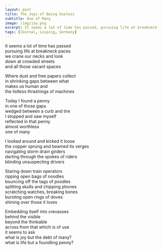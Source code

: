 ```yaml
---
layout: post
title: The Joys of Being Useless
subtitle: One of Many
image: /img/joy.png
excerpt: It seems a lot of time has passed, pursuing life at breakneck paces, we crane our necks and look, down at crowded streets, and all those vacant spaces ...
tags: [Journal, Leipzig, Germany]
---
```

It seems a lot of time has passed  
pursuing life at breakneck paces  
we crane our necks and look  
down at crowded streets  
and all those vacant spaces  

Where dust and free papers collect  
in shrinking gaps between what  
makes us human and  
the listless thrashings of machines  

Today I found a penny  
in one of those gaps  
wedged between a curb and tire  
I stopped and saw myself  
reflected in that penny  
almost worthless  
one of many  

I looked around and kicked it loose  
the copper sprung and beamed its verges  
navigating storm drain girders  
darting through the spokes of riders  
blinding unsuspecting drivers  

Staring down train operators  
ripping open bags of noodles  
bouncing off the tags of poodles  
splitting skulls and chipping phones  
scratching watches, breaking bones  
bursting open rings of doves  
shining over those it loves  

Embedding itself into crevasses  
behind the visible  
beyond the thinkable  
across from that which is of use  
it seems to ask  
what is joy but the debt of many?  
what is life but a foundling penny?
